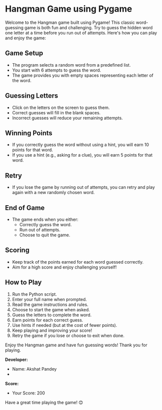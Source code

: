 # Hangman Game using Pygame

Welcome to the Hangman game built using Pygame! This classic word-guessing game is both fun and challenging. Try to guess the hidden word one letter at a time before you run out of attempts. Here's how you can play and enjoy the game:

## Game Setup

- The program selects a random word from a predefined list.
- You start with 6 attempts to guess the word.
- The game provides you with empty spaces representing each letter of the word.

## Guessing Letters

- Click on the letters on the screen to guess them.
- Correct guesses will fill in the blank spaces.
- Incorrect guesses will reduce your remaining attempts.

## Winning Points

- If you correctly guess the word without using a hint, you will earn 10 points for that word.
- If you use a hint (e.g., asking for a clue), you will earn 5 points for that word.

## Retry

- If you lose the game by running out of attempts, you can retry and play again with a new randomly chosen word.

## End of Game

- The game ends when you either:
  - Correctly guess the word.
  - Run out of attempts.
  - Choose to quit the game.

## Scoring

- Keep track of the points earned for each word guessed correctly.
- Aim for a high score and enjoy challenging yourself!

## How to Play

1. Run the Python script.
2. Enter your full name when prompted.
3. Read the game instructions and rules.
4. Choose to start the game when asked.
5. Guess the letters to complete the word.
6. Earn points for each correct guess.
7. Use hints if needed (but at the cost of fewer points).
8. Keep playing and improving your score!
9. Retry the game if you lose or choose to exit when done.

Enjoy the Hangman game and have fun guessing words! Thank you for playing.

**Developer:**
- Name: Akshat Pandey
- 

**Score:**
- Your Score: 200

Have a great time playing the game! 😊
